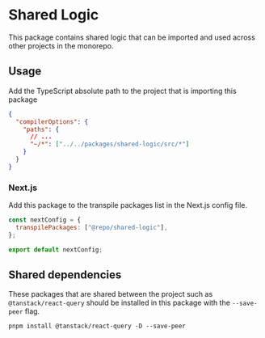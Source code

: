 # Shared Logic

This package contains shared logic that can be imported and used across other projects in the monorepo.

## Usage

Add the TypeScript absolute path to the project that is importing this package

```json
{
  "compilerOptions": {
    "paths": {
      // ...
      "~/*": ["../../packages/shared-logic/src/*"]
    }
  }
}
```

### Next.js

Add this package to the transpile packages list in the Next.js config file.

```js
const nextConfig = {
  transpilePackages: ["@repo/shared-logic"],
};

export default nextConfig;
```

## Shared dependencies

These packages that are shared between the project such as `@tanstack/react-query` should be installed in this package with the `--save-peer` flag.

```shell
pnpm install @tanstack/react-query -D --save-peer
```
